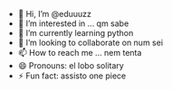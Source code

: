 - 👋 Hi, I’m @eduuuzz
- 👀 I’m interested in ... qm sabe
- 🌱 I’m currently learning python
- 💞️ I’m looking to collaborate on num sei
- 📫 How to reach me ... nem tenta
- 😄 Pronouns: el lobo solitary
- ⚡ Fun fact: assisto one piece

<!---
eduuuzz/eduuuzz is a ✨ special ✨ repository because its `README.md` (this file) appears on your GitHub profile.
You can click the Preview link to take a look at your changes.
--->
